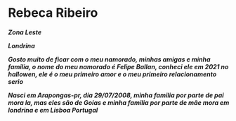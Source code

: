 <h1>Rebeca Ribeiro</h1>
<p><strong><em>Zona Leste</strong></p>
<p><strong><em>Londrina<p><strong><em>

<p> Gosto muito de ficar com o meu namorado, minhas amigas e minha familia, o nome do meu namorado é Felipe Ballan,
conheci ele em 2021 no hallowen, ele é o meu primeiro amor e o meu primeiro relacionamento serio</p>
<p>Nasci em Arapongas-pr, dia 29/07/2008, minha familia por parte de pai mora la, mas eles são de Goias 
e minha familia por parte de mãe mora em londrina e em Lisboa Portugal </p>

